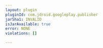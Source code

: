 ```yaml
---
layout: plugin
pluginId: com.jdroid.googleplay.publisher
jarSha1: INVALID
isJarAvailable: true
error: NONE
violations: []

---
```


